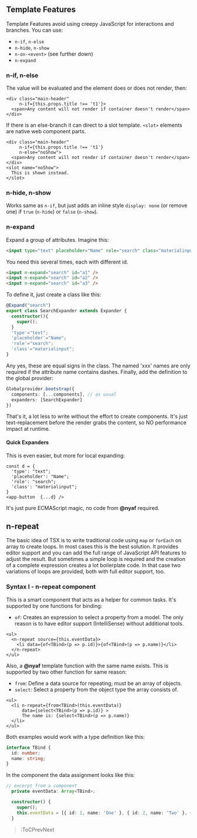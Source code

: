## Template Features

Template Features avoid using creepy JavaScript for interactions and branches. You can use:

* `n-if`, `n-else`
* `n-hide`, `n-show`
* `n-on-<event>` (see further down)
* `n-expand`

### n-if, n-else

The value will be evaluated and the element does or does not render, then:

~~~tsx
<div class="main-header"
     n-if={this.props.title !== 't1'}>
  <span>Any content will not render if container doesn't render</span>
</div>
~~~

If there is an else-branch it can direct to a slot template. `<slot>` elements are native web component parts.

~~~tsx
<div class="main-header"
     n-if={this.props.title !== 't1'}
     n-else="noShow">
  <span>Any content will not render if container doesn't render</span>
</div>
<slot name="noShow">
  This is shown instead.
</slot>
~~~

### n-hide, n-show

Works same as `n-if`, but just adds an inline style `display: none` (or remove one) if `true` (`n-hide`) or `false` (`n-show`).

### n-expand

Expand a group of attributes. Imagine this:

~~~html
<input type="text" placeholder="Name" role="search" class="materialinput" id="a1 />
~~~

You need this several times, each with different id.

~~~html
<input n-expand="search" id="a1" />
<input n-expand="search" id="a2" />
<input n-expand="search" id="a3" />
~~~

To define it, just create a class like this:

~~~ts
@Expand("search")
export class SearchExpander extends Expander {
  constructor(){
    super();
  }
  'type'="text";
  'placeholder'="Name";
  'role'="search";
  'class'="materialinput";
}
~~~

Any yes, these are equal signs in the class. The named 'xxx' names are only required if the attribute name contains dashes. Finally, add the definition to the global provider:

~~~ts
Globalprovider.bootstrap({
  components: [...components], // as usual
  expanders: [SearchExpander]
})
~~~

That's it, a lot less to write without the effort to create components. It's just text-replacement before the render grabs the content, so NO performance impact at runtime.

#### Quick Expanders

This is even easier, but more for local expanding:

~~~tsx
const d = {
  'type': "text";
  'placeholder': "Name";
  'role': "search";
  'class': "materialinput";
}
<app-button  {...d} />
~~~

It's just pure ECMAScript magic, no code from **@nyaf** required.

## n-repeat

The basic idea of TSX is to write traditional code using `map` or `forEach` on array to create loops. In most cases this is the best solution. It provides editor support and you can add the full range of JavaScript API features to adjust the result. But sometimes a simple loop is required and the creation of a complete expression creates a lot boilerplate code. In that case two variations of loops are provided, both with full editor support, too.

### Syntax I - n-repeat component

This is a smart component that acts as a helper for common tasks. It's supported by one functions for binding:

* `of`: Creates an expression to select a property from a model. The only reason is to have editor support (IntelliSense) without additional tools.

~~~tsx
<ul>
  <n-repeat source={this.eventData}>
    <li data={of<TBind>(p => p.id)}>{of<TBind>(p => p.name)}</li>
  </n-repeat>
</ul>
~~~

Also, a **@nyaf** template function with the same name exists. This is supported by two other function for same reason:

* `from`: Define a data source for repeating; must be an array of objects.
* `select`: Select a property from the object type the array consists of.

~~~tsx
<ul>
  <li n-repeat={from<TBind>(this.eventData)}
      data={select<TBind>(p => p.id)} >
      The name is: {select<TBind>(p => p.name)}
  </li>
</ul>
~~~

Both examples would work with a type definition like this:

~~~ts
interface TBind {
  id: number;
  name: string;
}
~~~

In the component the data assignment looks like this:

~~~ts
// excerpt from a component
  private eventData: Array<TBind>;

  constructor() {
    super();
    this.eventData = [{ id: 1, name: 'One' }, { id: 2, name: 'Two' }, { id: 3, name: 'Three' }];
  }
~~~


> :ToCPrevNext

